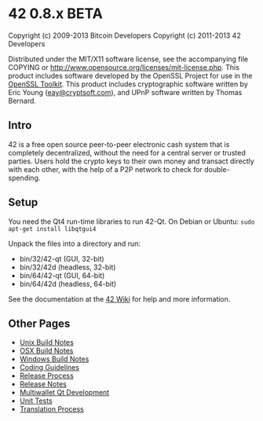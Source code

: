 42 0.8.x BETA
====================

Copyright (c) 2009-2013 Bitcoin Developers
Copyright (c) 2011-2013 42 Developers

Distributed under the MIT/X11 software license, see the accompanying
file COPYING or http://www.opensource.org/licenses/mit-license.php.
This product includes software developed by the OpenSSL Project for use in the [OpenSSL Toolkit](http://www.openssl.org/). This product includes
cryptographic software written by Eric Young ([eay@cryptsoft.com](mailto:eay@cryptsoft.com)), and UPnP software written by Thomas Bernard.


Intro
---------------------
42 is a free open source peer-to-peer electronic cash system that is
completely decentralized, without the need for a central server or trusted
parties.  Users hold the crypto keys to their own money and transact directly
with each other, with the help of a P2P network to check for double-spending.


Setup
---------------------
You need the Qt4 run-time libraries to run 42-Qt. On Debian or Ubuntu:
	`sudo apt-get install libqtgui4`

Unpack the files into a directory and run:

- bin/32/42-qt (GUI, 32-bit)
- bin/32/42d (headless, 32-bit)
- bin/64/42-qt (GUI, 64-bit)
- bin/64/42d (headless, 64-bit)

See the documentation at the [42 Wiki](http://42.info)
for help and more information.


Other Pages
---------------------
- [Unix Build Notes](build-unix.md)
- [OSX Build Notes](build-osx.md)
- [Windows Build Notes](build-msw.md)
- [Coding Guidelines](coding.md)
- [Release Process](release-process.md)
- [Release Notes](release-notes.md)
- [Multiwallet Qt Development](multiwallet-qt.md)
- [Unit Tests](unit-tests.md)
- [Translation Process](translation_process.md)
